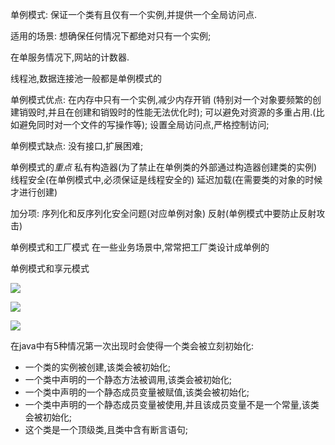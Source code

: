 单例模式: 保证一个类有且仅有一个实例,并提供一个全局访问点.

适用的场景: 想确保任何情况下都绝对只有一个实例;

在单服务情况下,网站的计数器.

线程池,数据连接池一般都是单例模式的

单例模式优点:
在内存中只有一个实例,减少内存开销 (特别对一个对象要频繁的创建销毁时,并且在创建和销毁时的性能无法优化时);
可以避免对资源的多重占用.(比如避免同时对一个文件的写操作等);
设置全局访问点,严格控制访问;

单例模式缺点:
没有接口,扩展困难;

单例模式的*重点*
私有构造器(为了禁止在单例类的外部通过构造器创建类的实例)
线程安全(在单例模式中,必须保证是线程安全的)
延迟加载(在需要类的对象的时候才进行创建)

加分项:
序列化和反序列化安全问题(对应单例对象)
反射(单例模式中要防止反射攻击)

单例模式和工厂模式
在一些业务场景中,常常把工厂类设计成单例的

单例模式和享元模式

![](https://ws3.sinaimg.cn/large/006tNbRwgy1fxeyiyj09jj316f0u0nem.jpg)

![](https://ws3.sinaimg.cn/large/006tNbRwgy1fxeykfru1pj31je0u0kf8.jpg)

![](https://ws3.sinaimg.cn/large/006tNbRwgy1fxezasxynij31kw0u07ty.jpg)

在java中有5种情况第一次出现时会使得一个类会被立刻初始化:

* 一个类的实例被创建,该类会被初始化;
* 一个类中声明的一个静态方法被调用,该类会被初始化;
* 一个类中声明的一个静态成员变量被赋值,该类会被初始化;
* 一个类中声明的一个静态成员变量被使用,并且该成员变量不是一个常量,该类会被初始化;
* 这个类是一个顶级类,且类中含有断言语句;